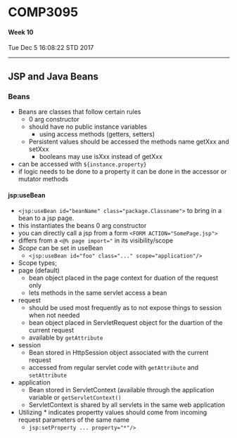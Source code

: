 # COMP3095
#### Week 10
Tue Dec  5 16:08:22 STD 2017

___

## JSP and Java Beans

### Beans
- Beans are classes that follow certain rules
  - 0 arg constructor
  - should have no public instance variables
    - using access methods (getters, setters)
  - Persistent values should be accessed the methods name getXxx and setXxx
    - booleans may use isXxx instead of getXxx
- can be accessed with `${instance.property}`
- if logic needs to be done to a property it can be done in the accessor or mutator methods
#### jsp:useBean
- `<jsp:useBean id="beanName" class="package.Classname">` to bring in a bean to a jsp page.
- this instantiates the beans 0 arg constructor
- you can directly call a jsp from a form `<FORM ACTION="SomePage.jsp">`
- differs from a `<@% page import="` in its visibility/scope
- *Scope* can be set in useBean
  - `<jsp:useBean id="foo" class="..." scope="application"/>`
- Scope types;
 - page (default)
   - bean object placed in the page context for duation of the request only
   - lets methods in the same servlet access a bean
 - request
   - should be used most frequently as to not expose things to session when not needed
   - bean object placed in ServletRequest object for the duartion of the current request
   - available by `getAttribute`
 - session
   - Bean stored in HttpSession object associated with the current request
   - accessed from regular servlet code with `getAttribute` and `setAttribute`
 - application
   - Bean stored in ServletContext (available through the application variable or `getServletContext()`
   - ServletContext is shared by all servlets in the same web application 
- Utilizing \* indicates propertty values should come from incoming request parameters of the same name
   - `jsp:setProperty ... property="*"/>`
  
